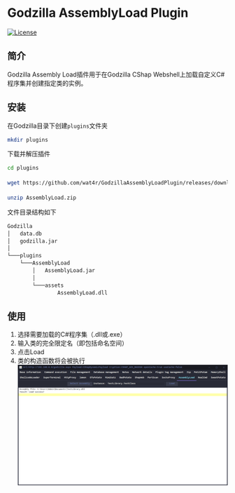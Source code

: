 # Godzilla AssemblyLoad Plugin
[![License](https://img.shields.io/badge/License-Apache_2.0-blue.svg)](https://opensource.org/licenses/Apache-2.0)

## 简介
Godzilla Assembly Load插件用于在Godzilla CShap Webshell上加载自定义C#程序集并创建指定类的实例。

## 安装
在Godzilla目录下创建`plugins`文件夹
```bash
mkdir plugins
```

下载并解压插件
```bash
cd plugins

wget https://github.com/wat4r/GodzillaAssemblyLoadPlugin/releases/download/v1.0.0/AssemblyLoad.zip

unzip AssemblyLoad.zip
```

文件目录结构如下
```bash
Godzilla
│   data.db
│   godzilla.jar
│
└───plugins
    └───AssemblyLoad
        │   AssemblyLoad.jar
        │
        └───assets
                AssemblyLoad.dll
```

## 使用
1. 选择需要加载的C#程序集（.dll或.exe）
2. 输入类的完全限定名（即包括命名空间）
3. 点击Load
4. 类的构造函数将会被执行
![AssemblyLoad](assets/plugin-gui.png)
